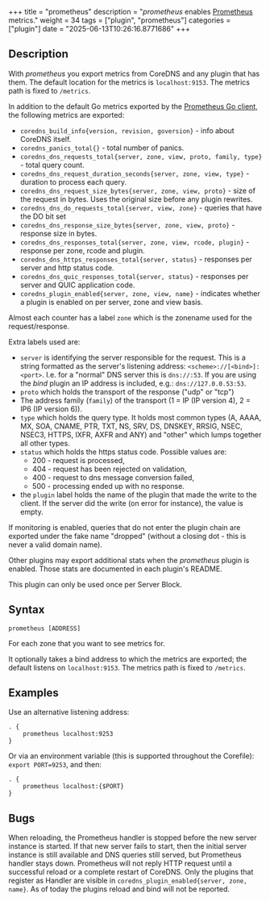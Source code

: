 +++
title = "prometheus"
description = "*prometheus* enables [Prometheus](https://prometheus.io/) metrics."
weight = 34
tags = ["plugin", "prometheus"]
categories = ["plugin"]
date = "2025-06-13T10:26:16.8771686"
+++

## Description

With *prometheus* you export metrics from CoreDNS and any plugin that has them.
The default location for the metrics is `localhost:9153`. The metrics path is fixed to `/metrics`.

In addition to the default Go metrics exported by the [Prometheus Go client](https://prometheus.io/docs/guides/go-application/),
the following metrics are exported:

* `coredns_build_info{version, revision, goversion}` - info about CoreDNS itself.
* `coredns_panics_total{}` - total number of panics.
* `coredns_dns_requests_total{server, zone, view, proto, family, type}` - total query count.
* `coredns_dns_request_duration_seconds{server, zone, view, type}` - duration to process each query.
* `coredns_dns_request_size_bytes{server, zone, view, proto}` - size of the request in bytes. Uses the original size before any plugin rewrites.
* `coredns_dns_do_requests_total{server, view, zone}` -  queries that have the DO bit set
* `coredns_dns_response_size_bytes{server, zone, view, proto}` - response size in bytes.
* `coredns_dns_responses_total{server, zone, view, rcode, plugin}` - response per zone, rcode and plugin.
* `coredns_dns_https_responses_total{server, status}` - responses per server and http status code.
* `coredns_dns_quic_responses_total{server, status}` - responses per server and QUIC application code.
* `coredns_plugin_enabled{server, zone, view, name}` - indicates whether a plugin is enabled on per server, zone and view basis.

Almost each counter has a label `zone` which is the zonename used for the request/response.

Extra labels used are:

* `server` is identifying the server responsible for the request. This is a string formatted
  as the server's listening address: `<scheme>://[<bind>]:<port>`. I.e. for a "normal" DNS server
  this is `dns://:53`. If you are using the *bind* plugin an IP address is included, e.g.: `dns://127.0.0.53:53`.
* `proto` which holds the transport of the response ("udp" or "tcp")
* The address family (`family`) of the transport (1 = IP (IP version 4), 2 = IP6 (IP version 6)).
* `type` which holds the query type. It holds most common types (A, AAAA, MX, SOA, CNAME, PTR, TXT,
  NS, SRV, DS, DNSKEY, RRSIG, NSEC, NSEC3, HTTPS, IXFR, AXFR and ANY) and "other" which lumps together all
  other types.
* `status` which holds the https status code. Possible values are:
  * 200 - request is processed,
  * 404 - request has been rejected on validation,
  * 400 - request to dns message conversion failed,
  * 500 - processing ended up with no response.
* the `plugin` label holds the name of the plugin that made the write to the client. If the server
  did the write (on error for instance), the value is empty.

If monitoring is enabled, queries that do not enter the plugin chain are exported under the fake
name "dropped" (without a closing dot - this is never a valid domain name).

Other plugins may export additional stats when the _prometheus_ plugin is enabled.  Those stats are documented in each
plugin's README.

This plugin can only be used once per Server Block.

## Syntax

~~~
prometheus [ADDRESS]
~~~

For each zone that you want to see metrics for.

It optionally takes a bind address to which the metrics are exported; the default
listens on `localhost:9153`. The metrics path is fixed to `/metrics`.

## Examples

Use an alternative listening address:

~~~ corefile
. {
    prometheus localhost:9253
}
~~~

Or via an environment variable (this is supported throughout the Corefile): `export PORT=9253`, and
then:

~~~ corefile
. {
    prometheus localhost:{$PORT}
}
~~~

## Bugs

When reloading, the Prometheus handler is stopped before the new server instance is started.
If that new server fails to start, then the initial server instance is still available and DNS queries still served,
but Prometheus handler stays down.
Prometheus will not reply HTTP request until a successful reload or a complete restart of CoreDNS.
Only the plugins that register as Handler are visible in `coredns_plugin_enabled{server, zone, name}`. As of today the plugins reload and bind will not be reported.
